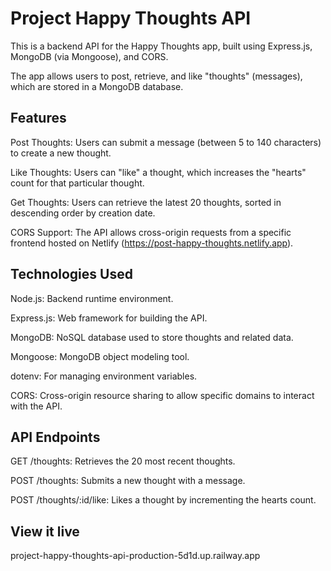 # Project Happy Thoughts API

This is a backend API for the Happy Thoughts app, built using Express.js, MongoDB (via Mongoose), and CORS. 

The app allows users to post, retrieve, and like "thoughts" (messages), which are stored in a MongoDB database.

## Features
Post Thoughts: Users can submit a message (between 5 to 140 characters) to create a new thought.

Like Thoughts: Users can "like" a thought, which increases the "hearts" count for that particular thought.

Get Thoughts: Users can retrieve the latest 20 thoughts, sorted in descending order by creation date.

CORS Support: The API allows cross-origin requests from a specific frontend hosted on Netlify (https://post-happy-thoughts.netlify.app).

## Technologies Used
Node.js: Backend runtime environment.

Express.js: Web framework for building the API.

MongoDB: NoSQL database used to store thoughts and related data.

Mongoose: MongoDB object modeling tool.

dotenv: For managing environment variables.

CORS: Cross-origin resource sharing to allow specific domains to interact with the API.

## API Endpoints

GET /thoughts: Retrieves the 20 most recent thoughts.

POST /thoughts: Submits a new thought with a message.

POST /thoughts/:id/like: Likes a thought by incrementing the hearts count.


## View it live
project-happy-thoughts-api-production-5d1d.up.railway.app


